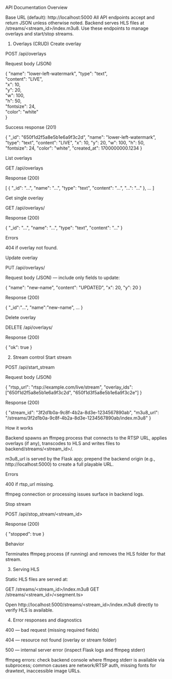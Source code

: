 API Documentation
Overview

Base URL (default): http://localhost:5000
All API endpoints accept and return JSON unless otherwise noted. Backend serves HLS files at /streams/<stream_id>/index.m3u8. Use these endpoints to manage overlays and start/stop streams.

1. Overlays (CRUD)
Create overlay

POST /api/overlays

Request body (JSON)

{
  "name": "lower-left-watermark",
  "type": "text",        
  "content": "LIVE",     
  "x": 10,               
  "y": 20,               
  "w": 100,              
  "h": 50,               
  "fontsize": 24,        
  "color": "white"      
}


Success response (201)

{
  "_id": "650f1d2f5a8e5b1e6a9f3c2d",
  "name": "lower-left-watermark",
  "type": "text",
  "content": "LIVE",
  "x": 10,
  "y": 20,
  "w": 100,
  "h": 50,
  "fontsize": 24,
  "color": "white",
  "created_at": 1700000000.1234
}

List overlays

GET /api/overlays

Response (200)

[
  { "_id": "...", "name": "...", "type": "text", "content": "...", "...": "..." },
  ...
]


Get single overlay

GET /api/overlays/<id>

Response (200)

{ "_id": "...", "name": "...", "type": "text", "content": "..." }


Errors

404 if overlay not found.


Update overlay

PUT /api/overlays/<id>

Request body (JSON) — include only fields to update:

{ "name": "new-name", "content": "UPDATED", "x": 20, "y": 20 }


Response (200)

{ "_id":"...", "name":"new-name", ... }



Delete overlay

DELETE /api/overlays/<id>

Response (200)

{ "ok": true }



2. Stream control
Start stream

POST /api/start_stream

Request body (JSON)

{
  "rtsp_url": "rtsp://example.com/live/stream",
  "overlay_ids": ["650f1d2f5a8e5b1e6a9f3c2d", "650f1d3f5a8e5b1e6a9f3c2e"]
}


Response (200)

{
  "stream_id": "3f2d1b0a-9c8f-4b2a-8d3e-1234567890ab",
  "m3u8_url": "/streams/3f2d1b0a-9c8f-4b2a-8d3e-1234567890ab/index.m3u8"
}


How it works

Backend spawns an ffmpeg process that connects to the RTSP URL, applies overlays (if any), transcodes to HLS and writes files to backend/streams/<stream_id>/.

m3u8_url is served by the Flask app; prepend the backend origin (e.g., http://localhost:5000) to create a full playable URL.



Errors

400 if rtsp_url missing.

ffmpeg connection or processing issues surface in backend logs.

Stop stream

POST /api/stop_stream/<stream_id>

Response (200)

{ "stopped": true }


Behavior

Terminates ffmpeg process (if running) and removes the HLS folder for that stream.


3. Serving HLS

Static HLS files are served at:

GET /streams/<stream_id>/index.m3u8
GET /streams/<stream_id>/<segment.ts>


Open http://localhost:5000/streams/<stream_id>/index.m3u8 directly to verify HLS is available.

4. Error responses and diagnostics

400 — bad request (missing required fields)

404 — resource not found (overlay or stream folder)

500 — internal server error (inspect Flask logs and ffmpeg stderr)

ffmpeg errors: check backend console where ffmpeg stderr is available via subprocess; common causes are network/RTSP auth, missing fonts for drawtext, inaccessible image URLs.


